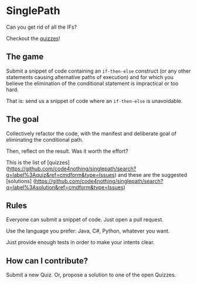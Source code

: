 # SinglePath

Can you get rid of all the IFs?

Checkout the [quizzes](https://github.com/code4nothing/singlepath/search?q=label%3Aquiz&ref=cmdform&type=Issues)!


## The game

Submit a snippet of code containing an ```if-then-else``` construct (or any other statements causing alternative paths of execution) 
and for which you believe the elimination of the conditional statement is impractical or too hard.

That is: send us a snippet of code where an ```if-then-else``` is unavoidable.


## The goal

Collectively refactor the code, with the manifest and deliberate goal of eliminating the conditional path.

Then, reflect on the result. Was it worth the effort?

This is the list of [quizzes] (https://github.com/code4nothing/singlepath/search?q=label%3Aquiz&ref=cmdform&type=Issues)
and these are the suggested [solutions] (https://github.com/code4nothing/singlepath/search?q=label%3Asolution&ref=cmdform&type=Issues)

## Rules

Everyone can submit a snippet of code. Just open a pull request.

Use the language you prefer: Java, C#, Python, whatever you want.

Just provide enough tests in order to make your intents clear.

## How can I contribute?
Submit a new Quiz. Or, propose a solution to one of the open Quizzes.

